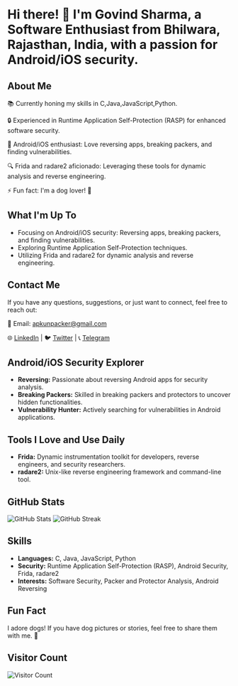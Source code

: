 # Hi there! 👋 I'm Govind Sharma, a Software Enthusiast from Bhilwara, Rajasthan, India, with a passion for Android/iOS security.

## About Me

📚 Currently honing my skills in C,Java,JavaScript,Python.

🔒 Experienced in Runtime Application Self-Protection (RASP) for enhanced software security.

🤖 Android/iOS enthusiast: Love reversing apps, breaking packers, and finding vulnerabilities.

🔍 Frida and radare2 aficionado: Leveraging these tools for dynamic analysis and reverse engineering.

⚡ Fun fact: I'm a dog lover! 🐶

## What I'm Up To

- Focusing on Android/iOS security: Reversing apps, breaking packers, and finding vulnerabilities.
- Exploring Runtime Application Self-Protection techniques.
- Utilizing Frida and radare2 for dynamic analysis and reverse engineering.

## Contact Me

If you have any questions, suggestions, or just want to connect, feel free to reach out:

📧 Email: [apkunpacker@gmail.com](mailto:apkunpacker@gmail.com)

🌐 [LinkedIn](https://www.linkedin.com/in/apkunpacker) | 🐦 [Twitter](https://twitter.com/ApkUnpacker) | 📞 [Telegram](https://t.me/apkunpacker)

## Android/iOS Security Explorer

- **Reversing:** Passionate about reversing Android apps for security analysis.
- **Breaking Packers:** Skilled in breaking packers and protectors to uncover hidden functionalities.
- **Vulnerability Hunter:** Actively searching for vulnerabilities in Android applications.

## Tools I Love and Use Daily

- **Frida:** Dynamic instrumentation toolkit for developers, reverse engineers, and security researchers.
- **radare2:** Unix-like reverse engineering framework and command-line tool.

## GitHub Stats

![GitHub Stats](https://github-readme-stats.vercel.app/api?username=apkunpacker&show_icons=true&count_private=true)
![GitHub Streak](https://github-readme-streak-stats.herokuapp.com/?user=apkunpacker&theme=dark)

## Skills

- **Languages:** C, Java, JavaScript, Python
- **Security:** Runtime Application Self-Protection (RASP), Android Security, Frida, radare2
- **Interests:** Software Security, Packer and Protector Analysis, Android Reversing

## Fun Fact

I adore dogs! If you have dog pictures or stories, feel free to share them with me. 🐾

## Visitor Count

![Visitor Count](https://visitor-badge.laobi.icu/badge?page_id=apkunpacker.apkunpacker)
